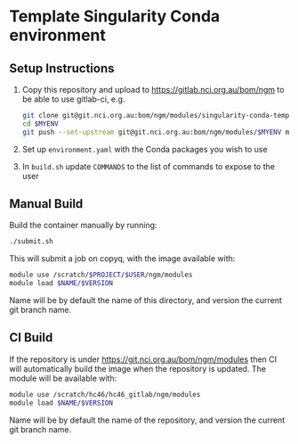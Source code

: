 # Template Singularity Conda environment

## Setup Instructions

1. Copy this repository and upload to https://gitlab.nci.org.au/bom/ngm to be able to use gitlab-ci, e.g.

    ```bash
    git clone git@git.nci.org.au:bom/ngm/modules/singularity-conda-template $MYENV
    cd $MYENV
    git push --set-upstream git@git.nci.org.au:bom/ngm/modules/$MYENV master
    ```

2. Set up `environment.yaml` with the Conda packages you wish to use

3. In `build.sh` update `COMMANDS` to the list of commands to expose to the user

## Manual Build

Build the container manually by running:
```bash
./submit.sh
```
This will submit a job on copyq, with the image available with:
```bash
module use /scratch/$PROJECT/$USER/ngm/modules
module load $NAME/$VERSION
```
Name will be by default the name of this directory, and version the current git
branch name.

## CI Build

If the repository is under https://git.nci.org.au/bom/ngm/modules then CI will
automatically build the image when the repository is updated. The module will
be available with:
```bash
module use /scratch/hc46/hc46_gitlab/ngm/modules
module load $NAME/$VERSION
```
Name will be by default the name of the repository, and version the current git
branch name.
